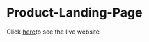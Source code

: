 # Product-Landing-Page

Click [here](https://alex-tq.github.io/Product-Landing-Page)to see the live website
